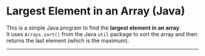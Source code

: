 # Largest Element in an Array (Java)

This is a simple Java program to find the **largest element in an array**.  
It uses `Arrays.sort()` from the Java `util` package to sort the array and then returns the last element (which is the maximum).

---
